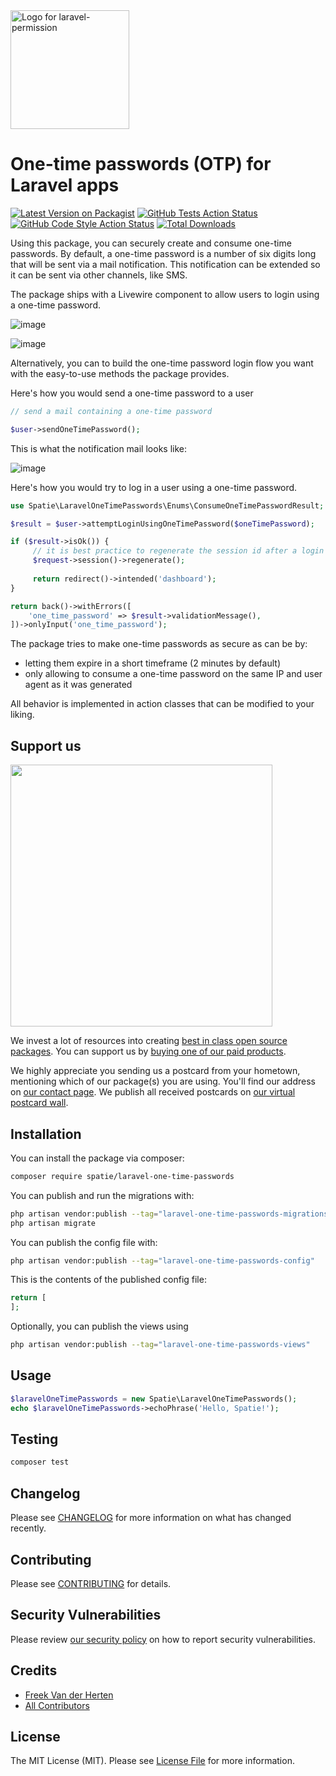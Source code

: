 <div align="left">
    <a href="https://spatie.be/open-source?utm_source=github&utm_medium=banner&utm_campaign=laravel-one-time-passwords">
      <picture>
        <source media="(prefers-color-scheme: dark)" srcset="https://spatie.be/packages/header/laravel-one-time-passwords/html/dark.webp?1747402150">
        <img alt="Logo for laravel-permission" src="https://spatie.be/packages/header/laravel-one-time-passwords/html/light.webp?1747402150" height="190">
      </picture>
    </a>

<h1>One-time passwords (OTP) for Laravel apps</h1>

[![Latest Version on Packagist](https://img.shields.io/packagist/v/spatie/laravel-one-time-passwords.svg?style=flat-square)](https://packagist.org/packages/spatie/laravel-one-time-passwords)
[![GitHub Tests Action Status](https://img.shields.io/github/actions/workflow/status/spatie/laravel-one-time-passwords/run-tests.yml?branch=main&label=tests&style=flat-square)](https://github.com/spatie/laravel-one-time-passwords/actions?query=workflow%3Arun-tests+branch%3Amain)
[![GitHub Code Style Action Status](https://img.shields.io/github/actions/workflow/status/spatie/laravel-one-time-passwords/fix-php-code-style-issues.yml?branch=main&label=code%20style&style=flat-square)](https://github.com/spatie/laravel-one-time-passwords/actions?query=workflow%3A"Fix+PHP+code+style+issues"+branch%3Amain)
[![Total Downloads](https://img.shields.io/packagist/dt/spatie/laravel-one-time-passwords.svg?style=flat-square)](https://packagist.org/packages/spatie/laravel-one-time-passwords)
    
</div>

Using this package, you can securely create and consume one-time passwords. By default, a one-time password is a number
of six digits long that will be sent via a mail notification. This notification can be extended so it can be sent via other channels, like SMS.

The package ships with a Livewire component to allow users to login using a one-time password.

![image](/docs/images/form-email.png)

![image](/docs/images/form-code.png)

Alternatively, you can to build the one-time password login flow you want with the easy-to-use methods the package provides.

Here's how you would send a one-time password to a user

```php
// send a mail containing a one-time password

$user->sendOneTimePassword();
```

This is what the notification mail looks like:

![image](/docs/images/notification.png)

Here's how you would try to log in a user using a one-time password.

```php
use Spatie\LaravelOneTimePasswords\Enums\ConsumeOneTimePasswordResult;

$result = $user->attemptLoginUsingOneTimePassword($oneTimePassword);

if ($result->isOk()) {
     // it is best practice to regenerate the session id after a login   
     $request->session()->regenerate();
              
     return redirect()->intended('dashboard');
}

return back()->withErrors([
    'one_time_password' => $result->validationMessage(),
])->onlyInput('one_time_password');
```

The package tries to make one-time passwords as secure as can be by:

- letting them expire in a short timeframe (2 minutes by default)
- only allowing to consume a one-time password on the same IP and user agent as it was generated

All behavior is implemented in action classes that can be modified to your liking.


## Support us

[<img src="https://github-ads.s3.eu-central-1.amazonaws.com/laravel-one-time-passwords.jpg?t=1" width="419px" />](https://spatie.be/github-ad-click/laravel-one-time-passwords)

We invest a lot of resources into creating [best in class open source packages](https://spatie.be/open-source). You can support us by [buying one of our paid products](https://spatie.be/open-source/support-us).

We highly appreciate you sending us a postcard from your hometown, mentioning which of our package(s) you are using. You'll find our address on [our contact page](https://spatie.be/about-us). We publish all received postcards on [our virtual postcard wall](https://spatie.be/open-source/postcards).

## Installation

You can install the package via composer:

```bash
composer require spatie/laravel-one-time-passwords
```

You can publish and run the migrations with:

```bash
php artisan vendor:publish --tag="laravel-one-time-passwords-migrations"
php artisan migrate
```

You can publish the config file with:

```bash
php artisan vendor:publish --tag="laravel-one-time-passwords-config"
```

This is the contents of the published config file:

```php
return [
];
```

Optionally, you can publish the views using

```bash
php artisan vendor:publish --tag="laravel-one-time-passwords-views"
```

## Usage

```php
$laravelOneTimePasswords = new Spatie\LaravelOneTimePasswords();
echo $laravelOneTimePasswords->echoPhrase('Hello, Spatie!');
```

## Testing

```bash
composer test
```

## Changelog

Please see [CHANGELOG](CHANGELOG.md) for more information on what has changed recently.

## Contributing

Please see [CONTRIBUTING](CONTRIBUTING.md) for details.

## Security Vulnerabilities

Please review [our security policy](../../security/policy) on how to report security vulnerabilities.

## Credits

- [Freek Van der Herten](https://github.com/freekmurze)
- [All Contributors](../../contributors)

## License

The MIT License (MIT). Please see [License File](LICENSE.md) for more information.
